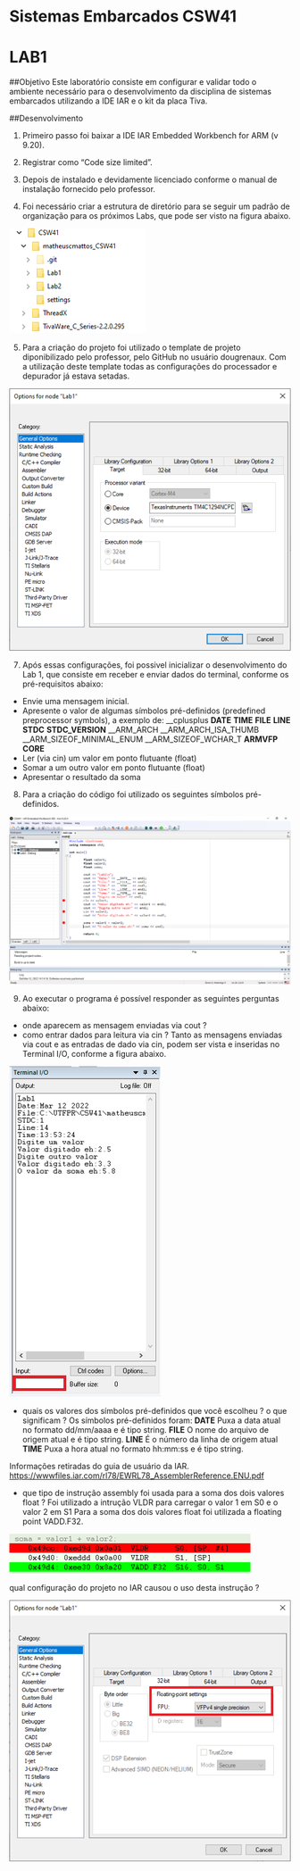# Sistemas Embarcados CSW41

# LAB1

##Objetivo
Este laboratório consiste em configurar e validar todo o ambiente necessário para o desenvolvimento da disciplina de sistemas embarcados utilizando a IDE IAR e o kit da placa Tiva.

##Desenvolvimento
1. Primeiro passo foi baixar a IDE IAR Embedded Workbench for ARM (v 9.20).

2. Registrar como “Code size limited”.

3. Depois de instalado e devidamente licenciado conforme o manual de instalação fornecido pelo professor.

4. Foi necessário criar a estrutura de diretório para se seguir um padrão de organização para os próximos Labs, que pode ser visto na figura abaixo.

![Screenshot](Diretorio.png)

5. Para a criação do projeto foi utilizado o template de projeto diponibilizado pelo professor, pelo GitHub no usuário dougrenaux.
Com a utilização deste template todas as configurações do processador e depurador já estava setadas.

![Screenshot](Gen1.png)


7. Após essas configurações, foi possivel inicializar o desenvolvimento do Lab 1, que consiste em receber e enviar dados do terminal, conforme os pré-requisitos abaixo:
- Envie uma mensagem inicial.
- Apresente o valor de algumas símbolos pré-definidos (predefined preprocessor symbols), a exemplo de: __cplusplus __DATE__ __TIME__ __FILE__ __LINE__ __STDC__
__STDC_VERSION__ __ARM_ARCH __ARM_ARCH_ISA_THUMB
__ARM_SIZEOF_MINIMAL_ENUM __ARM_SIZEOF_WCHAR_T __ARMVFP__ __CORE__
- Ler (via cin) um valor em ponto flutuante (float)
- Somar a um outro valor em ponto flutuante (float)
- Apresentar o resultado da soma

8. Para a criação do código foi utilizado os seguintes símbolos pré-definidos.

![Screenshot](Cod1.png)

9. Ao executar o programa é possível responder as seguintes perguntas abaixo:

- onde aparecem as mensagem enviadas via cout ?
- como entrar dados para leitura via cin ?
Tanto as mensagens enviadas via cout e as entradas de dado via cin, podem ser vista e inseridas no Terminal I/O, conforme a figura abaixo.

![Screenshot](Terminal.png)

- quais os valores dos símbolos pré-definidos que você escolheu ? o que significam ?
Os símbolos pré-definidos foram:
__DATE__ Puxa a data atual no formato dd/mm/aaaa e é tipo string.
__FILE__ O nome do arquivo de origem atual e é tipo string.
__LINE__ É o número da linha de origem atual
__TIME__ Puxa a hora atual no formato hh:mm:ss e é tipo string.

Informações retiradas do guia de usuário da IAR.
https://wwwfiles.iar.com/rl78/EWRL78_AssemblerReference.ENU.pdf

- que tipo de instrução assembly foi usada para a soma dos dois valores float ?
Foi utilizado a intrução VLDR para carregar o valor 1 em S0 e o valor 2 em S1
Para a soma dos dois valores float foi utilizada a floating point VADD.F32.

![Screenshot](Disassembly.png)

qual configuração do projeto no IAR causou o uso desta instrução ?

![Screenshot](Gen2.png)